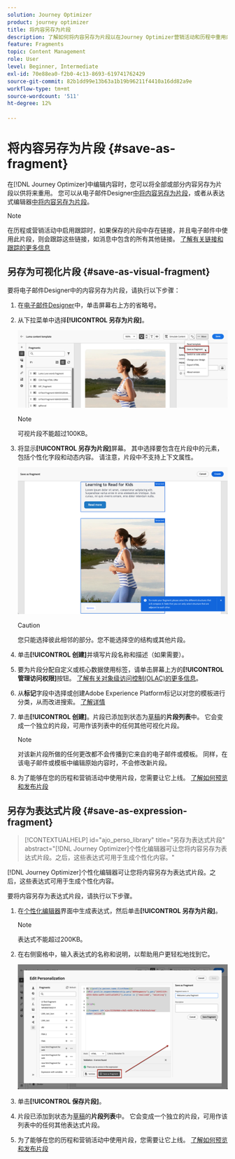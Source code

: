 ```yaml
---
solution: Journey Optimizer
product: journey optimizer
title: 将内容另存为片段
description: 了解如何将内容另存为片段以在Journey Optimizer营销活动和历程中重用内容
feature: Fragments
topic: Content Management
role: User
level: Beginner, Intermediate
exl-id: 70e88ea0-f2b0-4c13-8693-619741762429
source-git-commit: 82b1dd99e13b63a1b19b96211f4410a16dd82a9e
workflow-type: tm+mt
source-wordcount: '511'
ht-degree: 12%

---
```


# 将内容另存为片段 {#save-as-fragment}

在[!DNL Journey Optimizer]中编辑内容时，您可以将全部或部分内容另存为片段以供将来重用。 您可以从电子邮件Designer[中将内容另存为片段](#save-as-visual-fragment)，或者从表达式编辑器[中将内容另存为片段](#save-as-expression-fragment)。

>[!NOTE]
>
>在历程或营销活动中启用跟踪时，如果保存的片段中存在链接，并且电子邮件中使用此片段，则会跟踪这些链接，如消息中包含的所有其他链接。 [了解有关链接和跟踪的更多信息](../email/message-tracking.md)

## 另存为可视化片段 {#save-as-visual-fragment}

要将电子邮件Designer中的内容另存为片段，请执行以下步骤：

1. 在[电子邮件Designer](../email/get-started-email-design.md)中，单击屏幕右上方的省略号。

1. 从下拉菜单中选择&#x200B;**[!UICONTROL 另存为片段]**。

   ![](assets/fragment-save-as.png)

   >[!NOTE]
   >
   >可视片段不能超过100KB。

1. 将显示&#x200B;**[!UICONTROL 另存为片段]**&#x200B;屏幕。 其中选择要包含在片段中的元素，包括个性化字段和动态内容。 请注意，片段中不支持上下文属性。

   ![](assets/fragment-save-as-screen.png)

   >[!CAUTION]
   >
   >您只能选择彼此相邻的部分。您不能选择空的结构或其他片段。

1. 单击&#x200B;**[!UICONTROL 创建]**&#x200B;并填写片段名称和描述（如果需要）。

1. 要为片段分配自定义或核心数据使用标签，请单击屏幕上方的&#x200B;**[!UICONTROL 管理访问权限]**&#x200B;按钮。 [了解有关对象级访问控制(OLAC)的更多信息](../administration/object-based-access.md)。

1. 从&#x200B;**标记**&#x200B;字段中选择或创建Adobe Experience Platform标记以对您的模板进行分类，从而改进搜索。 [了解详情](../start/search-filter-categorize.md#tags)

1. 单击&#x200B;**[!UICONTROL 创建]**。片段已添加到状态为[草稿](#access-manage-fragments)的&#x200B;**片段列表**&#x200B;中。 它会变成一个独立的片段，可用作该列表中的任何其他可视化片段。

   >[!NOTE]
   >
   >对该新片段所做的任何更改都不会传播到它来自的电子邮件或模板。 同样，在该电子邮件或模板中编辑原始内容时，不会修改新片段。

1. 为了能够在您的历程和营销活动中使用片段，您需要让它上线。 [了解如何预览和发布片段](../content-management/create-fragments.md#publish)

## 另存为表达式片段 {#save-as-expression-fragment}

>[!CONTEXTUALHELP]
>id="ajo_perso_library"
>title="另存为表达式片段"
>abstract="[!DNL Journey Optimizer]个性化编辑器可让您将内容另存为表达式片段。之后，这些表达式可用于生成个性化内容。"

[!DNL Journey Optimizer]个性化编辑器可让您将内容另存为表达式片段。之后，这些表达式可用于生成个性化内容。

要将内容另存为表达式片段，请执行以下步骤。

1. 在[个性化编辑器](../personalization/personalization-build-expressions.md)界面中生成表达式，然后单击&#x200B;**[!UICONTROL 另存为片段]**。

   >[!NOTE]
   >
   >表达式不能超过200KB。

1. 在右侧窗格中，输入表达式的名称和说明，以帮助用户更轻松地找到它。

   ![](assets/expression-fragment-save-as.png)

1. 单击&#x200B;**[!UICONTROL 保存片段]**。

   <!--An expression fragment cannot be nested inside another fragment.-->

1. 片段已添加到状态为[草稿](#access-manage-fragments)的&#x200B;**片段列表**&#x200B;中。 它会变成一个独立的片段，可用作该列表中的任何其他表达式片段。

1. 为了能够在您的历程和营销活动中使用片段，您需要让它上线。 [了解如何预览和发布片段](../content-management/create-fragments.md#publish)
